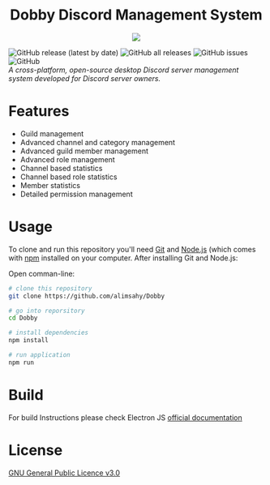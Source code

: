 <h1 align="center">Dobby Discord Management System</h1>
<p align="center"><img src="https://img.pngio.com/dobby-the-goblin-transparent-png-stickpng-dobby-png-620_349.png"></p>

![GitHub release (latest by date)](https://img.shields.io/github/v/release/alimsahy/Dobby?style=for-the-badge)
![GitHub all releases](https://img.shields.io/github/downloads/alimsahy/Dobby/total?style=for-the-badge)
![GitHub issues](https://img.shields.io/github/issues/alimsahy/Dobby?style=for-the-badge)
![GitHub](https://img.shields.io/github/license/alimsahy/Dobby?style=for-the-badge)
<br />
*A cross-platform, open-source desktop Discord server management system developed for Discord server owners.*


# Features

- Guild management
- Advanced channel and category management
- Advanced guild member management
- Advanced role management
- Channel based statistics
- Channel based role statistics
- Member statistics
- Detailed permission management

# Usage
To clone and run this repository you'll need [Git](https://git-scm.com) and [Node.js](https://nodejs.org/en/download/) (which comes with [npm](npmjs.com) installed on your computer. After installing Git and Node.js:

Open comman-line:
```bash
# clone this repository
git clone https://github.com/alimsahy/Dobby

# go into reporsitory
cd Dobby

# install dependencies
npm install

# run application
npm run
```

# Build 
For build Instructions please check Electron JS [official documentation](https://www.electronjs.org/docs/development/build-instructions-gn)

# License
[GNU General Public Licence v3.0](../LICENCE)
